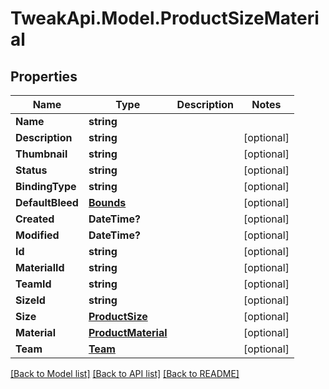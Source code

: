 # TweakApi.Model.ProductSizeMaterial
## Properties

Name | Type | Description | Notes
------------ | ------------- | ------------- | -------------
**Name** | **string** |  | 
**Description** | **string** |  | [optional] 
**Thumbnail** | **string** |  | [optional] 
**Status** | **string** |  | [optional] 
**BindingType** | **string** |  | [optional] 
**DefaultBleed** | [**Bounds**](Bounds.md) |  | [optional] 
**Created** | **DateTime?** |  | [optional] 
**Modified** | **DateTime?** |  | [optional] 
**Id** | **string** |  | [optional] 
**MaterialId** | **string** |  | [optional] 
**TeamId** | **string** |  | [optional] 
**SizeId** | **string** |  | [optional] 
**Size** | [**ProductSize**](ProductSize.md) |  | [optional] 
**Material** | [**ProductMaterial**](ProductMaterial.md) |  | [optional] 
**Team** | [**Team**](Team.md) |  | [optional] 

[[Back to Model list]](../README.md#documentation-for-models) [[Back to API list]](../README.md#documentation-for-api-endpoints) [[Back to README]](../README.md)

